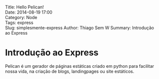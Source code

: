 Title: Hello Pelican!  
Date: 2014-08-19 17:00  
Category: Node  
Tags: express  
Slug: simplesmente-express
Author: Thiago Sem W
Summary: Introdução ao Express

# Introdução ao Express

Pelican é um gerador de páginas estáticas criado em python para facilitar nossa vida, na 
criação de blogs, landingpages ou site estáticos.
